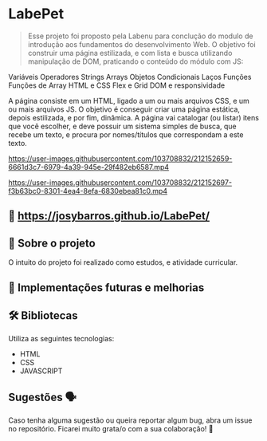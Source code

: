 # LabePet

> Esse projeto foi proposto pela Labenu para conclução do modulo de introdução aos fundamentos do desenvolvimento Web. O objetivo foi construir uma página estilizada, e com lista e busca utilizando manipulação de DOM, praticando o conteúdo do módulo com JS:

Variáveis
Operadores
Strings
Arrays
Objetos
Condicionais
Laços
Funções
Funções de Array
HTML e CSS
Flex e Grid
DOM e responsividade

A página consiste em um HTML, ligado a um ou mais arquivos CSS, e um ou mais arquivos JS. O objetivo é conseguir criar uma página estática, depois estilizada, e por fim, dinâmica. A página vai catalogar (ou listar) itens que você escolher, e deve possuir um sistema simples de busca, que recebe um texto, e procura por nomes/títulos que correspondam a este texto.

https://user-images.githubusercontent.com/103708832/212152659-6661d3c7-6979-4a39-945e-29f482eb6587.mp4



https://user-images.githubusercontent.com/103708832/212152697-f3b63bc0-8301-4ea4-8efa-6830ebea81c0.mp4


## 📲 https://josybarros.github.io/LabePet/


## 📑 Sobre o projeto

O intuito do projeto foi realizado como estudos, e atividade curricular.


## 📆 Implementações futuras e melhorias


## 🛠 Bibliotecas

Utiliza as seguintes tecnologias:

- HTML  
- CSS
- JAVASCRIPT



## Sugestões 🗣

Caso tenha alguma sugestão ou queira reportar algum bug, abra um issue no repositório. Ficarei muito grata/o com a sua colaboração! 🤝

